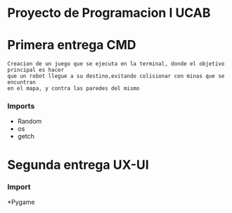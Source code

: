 # Proyecto de Programacion I UCAB
# Primera entrega CMD
    Creacion de un juego que se ejecuta en la terminal, donde el objetivo principal es hacer
    que un robot llegue a su destino,evitando colisionar con minas que se encuntran
    en el mapa, y contra las paredes del mismo


### Imports
* Random
* os
* getch


# Segunda entrega UX-UI


### Import
*Pygame
